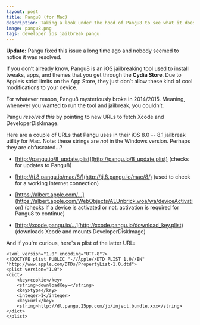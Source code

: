 ```yaml
---
layout: post
title: Pangu8 (for Mac)
description: Taking a look under the hood of Pangu8 to see what it does.
image: pangu8.png
tags: developer ios jailbreak pangu
---
```


**Update:** Pangu fixed this issue a long time ago and nobody seemed to notice it was resolved.

If you don’t already know, Pangu8 is an iOS jailbreaking tool used to install tweaks, apps, and themes that you get through the **Cydia Store**. Due to Apple’s strict limits on the App Store, they just don’t allow these kind of cool modifications to your device.

For whatever reason, Pangu8 mysteriously broke in 2014/2015. Meaning, whenever you wanted to run the tool and jailbreak, you couldn’t.

<null></null>

Pangu *resolved this* by pointing to new URLs to fetch Xcode and DeveloperDiskImage.

Here are a couple of URLs that Pangu uses in their iOS 8.0 -- 8.1 jailbreak utility for Mac. Note: these strings are *not* in the Windows version. Perhaps they are obfuscated…?

- [http://pangu.io/8_update.plist](http://pangu.io/8_update.plist) (checks for updates to Pangu8)

- [http://tj.8.pangu.io/mac/8/](http://tj.8.pangu.io/mac/8/) (used to check for a working Internet connection)

- [https://albert.apple.com/...](https://albert.apple.com/WebObjects/ALUnbrick.woa/wa/deviceActivation) (checks if a device is activated or not. activation is required for Pangu8 to continue)

- [http://xcode.pangu.io/...](http://xcode.pangu.io/download_key.plist) (downloads Xcode and mounts DeveloperDiskImage)

And if you're curious, here's a plist of the latter URL:

```
<?xml version="1.0" encoding="UTF-8"?>
<!DOCTYPE plist PUBLIC "-//Apple//DTD PLIST 1.0//EN" "http://www.apple.com/DTDs/PropertyList-1.0.dtd">
<plist version="1.0">
<dict>
	<key>cookie</key>
	<string>downloadKey=</string>
	<key>type</key>
	<integer>1</integer>
	<key>url</key>
	<string>http://dl.pangu.25pp.com/jb/inject.bundle.xxx</string>
</dict>
</plist>
```
